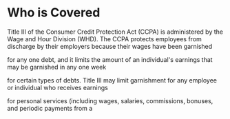 # Who is Covered

Title III of the Consumer Credit Protection Act (CCPA) is administered by the Wage and Hour Division (WHD). The CCPA protects employees from discharge by their employers because their wages have been garnished

for any one debt, and it limits the amount of an individual's earnings that may be garnished in any one week

for certain types of debts. Title III may limit garnishment for any employee or individual who receives earnings

for personal services (including wages, salaries, commissions, bonuses, and periodic payments from a